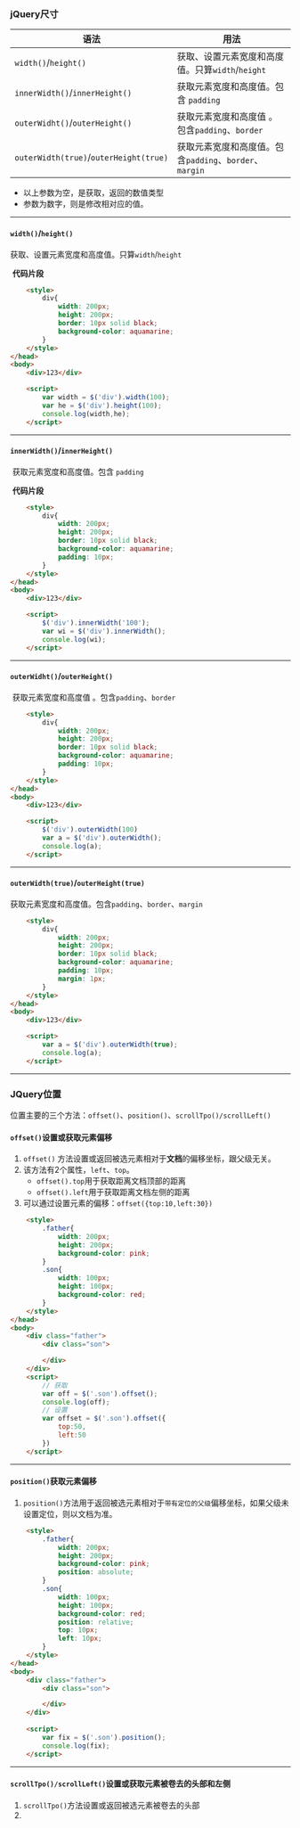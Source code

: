 ### jQuery尺寸

| 语法                                   | 用法                                                    |
| -------------------------------------- | ------------------------------------------------------- |
| `width()`/`height()`                   | 获取、设置元素宽度和高度值。只算`width`/`height`        |
| `innerWidth()`/`innerHeight()`         | 获取元素宽度和高度值。包含 `padding`                    |
| `outerWidht()`/`outerHeight()`         | 获取元素宽度和高度值 。包含`padding`、`border`          |
| `outerWidth(true)`/`outerHeight(true)` | 获取元素宽度和高度值。包含`padding`、`border`、`margin` |

- 以上参数为空，是获取，返回的数值类型
- 参数为数字，则是修改相对应的值。



<hr>



#### `width()`/`height()`

​	获取、设置元素宽度和高度值。只算`width`/`height`

​	**代码片段**

```html
    <style>
        div{
            width: 200px;
            height: 200px;
            border: 10px solid black;
            background-color: aquamarine;
        }
    </style>
</head>
<body>
    <div>123</div>

    <script>
        var width = $('div').width(100);
        var he = $('div').height(100);
        console.log(width,he);
    </script>
```



<hr>



#### `innerWidth()`/`innerHeight()`

​	获取元素宽度和高度值。包含 `padding`

​	**代码片段**

```html
    <style>
        div{
            width: 200px;
            height: 200px;
            border: 10px solid black;
            background-color: aquamarine;
            padding: 10px;
        }
    </style>
</head>
<body>
    <div>123</div>

    <script>
        $('div').innerWidth('100');
        var wi = $('div').innerWidth();
        console.log(wi);
    </script>
```



<hr>

#### `outerWidht()`/`outerHeight()`

​	获取元素宽度和高度值 。包含`padding`、`border`

```html
    <style>
        div{
            width: 200px;
            height: 200px;
            border: 10px solid black;
            background-color: aquamarine;
            padding: 10px;
        }
    </style>
</head>
<body>
    <div>123</div>

    <script>
        $('div').outerWidth(100)
        var a = $('div').outerWidth();
        console.log(a);
    </script>
```



<hr>

#### `outerWidth(true)`/`outerHeight(true)`

​	获取元素宽度和高度值。包含`padding`、`border`、`margin`

```html
    <style>
        div{
            width: 200px;
            height: 200px;
            border: 10px solid black;
            background-color: aquamarine;
            padding: 10px;
            margin: 1px;
        }
    </style>
</head>
<body>
    <div>123</div>

    <script>
        var a = $('div').outerWidth(true);
        console.log(a);
    </script>
```



<hr>

### JQuery位置

位置主要的三个方法：`offset()`、`position()`、`scrollTpo()/scrollLeft()`



#### `offset()`设置或获取元素偏移

1. `offset()` 方法设置或返回被选元素相对于**文档**的偏移坐标，跟父级无关。
2. 该方法有2个属性，`left`、`top`。
    - `offset().top`用于获取距离文档顶部的距离
    - `offset().left`用于获取距离文档左侧的距离
3. 可以通过设置元素的偏移：`offset({top:10,left:30})`

```html
    <style>
        .father{
            width: 200px;
            height: 200px;
            background-color: pink;
        }
        .son{
            width: 100px;
            height: 100px;
            background-color: red;
        }
    </style>
</head>
<body>
    <div class="father">
        <div class="son">

        </div>
    </div>
    <script>
        // 获取
        var off = $('.son').offset();
        console.log(off);
        // 设置
        var offset = $('.son').offset({
            top:50,
            left:50
        })
    </script>
```



<hr>



#### `position()`获取元素偏移

1. `position()`方法用于返回被选元素相对于`带有定位的父级`偏移坐标，如果父级未设置定位，则以文档为准。

```html
    <style>
        .father{
            width: 200px;
            height: 200px;
            background-color: pink;
            position: absolute;
        }
        .son{
            width: 100px;
            height: 100px;
            background-color: red;
            position: relative;
            top: 10px;
            left: 10px;
        }
    </style>
</head>
<body>
    <div class="father">
        <div class="son">

        </div>
    </div>
    
    <script>
        var fix = $('.son').position();
        console.log(fix);
    </script>
```



<hr>



#### `scrollTpo()/scrollLeft()`设置或获取元素被卷去的头部和左侧

1. `scrollTpo()`方法设置或返回被选元素被卷去的头部
2. 
